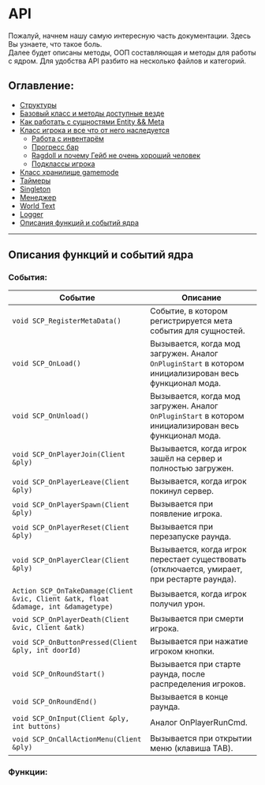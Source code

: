 # API

Пожалуй, начнем нашу самую интересную часть документации. Здесь Вы узнаете, что такое боль.  
Далее будет описаны методы, ООП составляющая и методы для работы с ядром. Для удобства API разбито на несколько файлов и категорий.

## Оглавление:  
- [Структуры]()  
- [Базовый класс и методы доступные везде]()  
- [Как работать с сущностями Entity && Meta]()  
- [Класс игрока и все что от него наследуется]()  
  - [Работа с инвентарём]()  
  - [Прогресс бар]()  
  - [Ragdoll и почему Гейб не очень хороший человек]()  
  - [Подклассы игрока]()  
- [Класс хранилище gamemode]()  
- [Таймеры]()  
- [Singleton]()  
- [Менеджер]()  
- [World Text]()  
- [Logger]()  
- [Описания функций и событий ядра]()  

------------------

## Описания функций и событий ядра  

### События:  
| Событие       | Описание |
| ------------- | ---------|
| `void SCP_RegisterMetaData()` | Событие, в котором регистрируется мета события для сущностей.  |
| `void SCP_OnLoad()` | Вызывается, когда мод загружен. Аналог `OnPluginStart` в котором инициализирован весь функционал мода.  |
| `void SCP_OnUnload()` | Вызывается, когда мод загружен. Аналог `OnPluginStart` в котором инициализирован весь функционал мода.  |
| `void SCP_OnPlayerJoin(Client &ply)` | Вызывается, когда игрок зашёл на сервер и полностью загружен.  |
| `void SCP_OnPlayerLeave(Client &ply)` | Вызывается, когда игрок покинул сервер.  |
| `void SCP_OnPlayerSpawn(Client &ply)` | Вызывается при появление игрока.  |
| `void SCP_OnPlayerReset(Client &ply)` | Вызывается при перезапуске раунда.  |
| `void SCP_OnPlayerClear(Client &ply)` | Вызывается, когда игрок перестает существовать (отключается, умирает, при рестарте раунда).  |
| `Action SCP_OnTakeDamage(Client &vic, Client &atk, float &damage, int &damagetype)` | Вызывается, когда игрок получил урон.  |
| `void SCP_OnPlayerDeath(Client &vic, Client &atk)` | Вызывается при смерти игрока.  |
| `void SCP_OnButtonPressed(Client &ply, int doorId)` | Вызывается при нажатие игроком кнопки.  |
| `void SCP_OnRoundStart()` | Вызывается при старте раунда, после распределения игроков.  |
| `void SCP_OnRoundEnd()` | Вызывается в конце раунда.  |
| `void SCP_OnInput(Client &ply, int buttons)` | Аналог OnPlayerRunCmd.  |
| `void SCP_OnCallActionMenu(Client &ply)` | Вызывается при открытии меню (клавиша TAB).  |

### Функции:  
